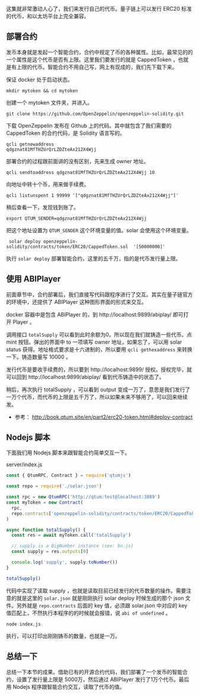 这集就非常激动人心了，我们来发行自己的代币。量子链上可以发行 ERC20 标准的代币，和以太坊平台上完全兼容。

## 部署合约

发币本身就是发起一个智能合约，合约中规定了币的各种属性。比如，最常见的的一个属性是这个代币是否有上限。这里我们要发行的就是 CappedToken ，也就是有上限的代币。智能合约不用自己写，网上有现成的，我们先下载下来。

保证 docker 处于启动状态。

```
mkdir mytoken && cd mytoken
```

创建一个 mytoken 文件夹，并进入。

```
git clone https://github.com/OpenZeppelin/openzeppelin-solidity.git
```

下载 OpenZeppelin 发布在 Github 上的代码。其中就包含了我们需要的 CappedToken 的合约代码，是 Solidity 语言写的。


```
qcli getnewaddress
qdgznat81MfTHZUrQrLZDZteAx212X4Wjj
```

部署合约的过程跟前面讲的没有区别，先来生成 owner 地址。

```
qcli sendtoaddress qdgznat81MfTHZUrQrLZDZteAx212X4Wjj 10
```

向地址中转十个币，用来做手续费。

```
qcli listunspent 1 99999 '["qdgznat81MfTHZUrQrLZDZteAx212X4Wjj"]'
```

稍后查看一下，发现钱到账了。


```
export QTUM_SENDER=qdgznat81MfTHZUrQrLZDZteAx212X4Wjj
```

把这个地址设置为 `QTUM_SENDER` 这个环境变量的值。solar 会使用这个环境变量。


```
 solar deploy openzeppelin-solidity/contracts/token/ERC20/CappedToken.sol  '[50000000]'
```

执行 `solar deploy` 部署智能合约，这里的五千万，指的是代币发行量上限。

## 使用 ABIPlayer 

前面章节中，合约部署后，我们直接写代码跟程序进行了交互。其实在量子链官方的环境中，还提供了 ABIPlayer 这种图形界面的形式来交互。

docker 容器中是包含 ABIPlayer 的，到 http://localhost:9899/abiplay/ 即可打开 Player 。

调用接口 `totalSupply` 可以看到此时余额为0。所以现在我们就铸造一些代币。点 mint 按钮。弹出的界面中 to 一项填写 owner 地址，如果忘了，可以用 solar status 获得。地址格式要求是十六进制的，所以要用 `qcli gethexaddress` 来转换一下。铸造数量写 10000 。

发行代币是要收手续费的，所以要到 http://localhost:9899/ 授权。授权完毕，就可以回到 http://localhost:9899/abiplay/ 看到代币铸造中的状态了。

稍后，再次执行 totalSupply ，可以看到 output 变成一万了，意思是我们发行了一万个代币，而代币的上限是五千万了，所以如果未来不够用了，可以回来继续发。

- 参考： http://book.qtum.site/en/part2/erc20-token.html#deploy-contract

## Nodejs 脚本

下面我们用 Nodejs 脚本来跟智能合约简单交互一下。

server/index.js

```js
const { QtumRPC, Contract } = require('qtumjs')

const repo = require('./solar.json')

const rpc = new QtumRPC('http://qtum:test@localhost:3889')
const myToken = new Contract(
  rpc,
  repo.contracts['openzeppelin-solidity/contracts/token/ERC20/CappedToken.sol']
)

async function totalSupply() {
  const res = await myToken.call('totalSupply')

  // supply is a BigNumber instance (see: bn.js)
  const supply = res.outputs[0]

  console.log('supply', supply.toNumber())
}

totalSupply()
```

代码中实现了读取 supply ，也就是读取目前已经发行的代币数量的操作。需要注意的就是这里的 `solar.json` 就是刚刚执行 solar deploy 时候生成的那个 json 文件。另外就是 `repo.contracts` 后面的 key 值，必须跟 solar.json 中对应的 key 值匹配上，不然执行本程序的的时候就会报错，说 `abi of undefined` 。


```
node index.js
```

执行，可以打印出刚刚铸币的数量，也就是一万。

## 总结一下

总结一下本节的成果。借助已有的开源合约代码，我们部署了一个发币的智能合约，设置了发行量上限是 5000万，然后通过 ABIPlayer 发行了1万个代币。最后用 Nodejs 程序跟智能合约交互，读取了代币的值。
